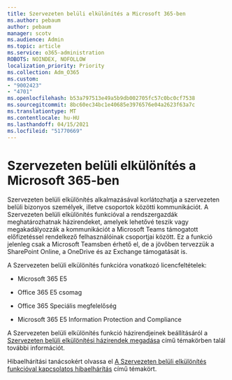 ```yaml
---
title: Szervezeten belüli elkülönítés a Microsoft 365-ben
ms.author: pebaum
author: pebaum
manager: scotv
ms.audience: Admin
ms.topic: article
ms.service: o365-administration
ROBOTS: NOINDEX, NOFOLLOW
localization_priority: Priority
ms.collection: Adm_O365
ms.custom:
- "9002423"
- "4701"
ms.openlocfilehash: b53a797513e49a5b9db002705fc57c0bc0cf7538
ms.sourcegitcommit: 8bc60ec34bc1e40685e3976576e04a2623f63a7c
ms.translationtype: MT
ms.contentlocale: hu-HU
ms.lasthandoff: 04/15/2021
ms.locfileid: "51770669"
---
```

# <a name="using-information-barriers-in-microsoft-365"></a>Szervezeten belüli elkülönítés a Microsoft 365-ben

Szervezeten belüli elkülönítés alkalmazásával korlátozhatja a szervezeten belüli bizonyos személyek, illetve csoportok közötti kommunikációt. A Szervezeten belüli elkülönítés funkcióval a rendszergazdák meghatározhatnak házirendeket, amelyek lehetővé teszik vagy megakadályozzák a kommunikációt a Microsoft Teams támogatott előfizetéssel rendelkező felhasználóinak csoportjai között.  Ez a funkció jelenleg csak a Microsoft Teamsben érhető el, de a jövőben tervezzük a SharePoint Online, a OneDrive és az Exchange támogatását is.

A Szervezeten belüli elkülönítés funkcióra vonatkozó licencfeltételek:

- Microsoft 365 E5

- Office 365 E5 csomag

- Office 365 Speciális megfelelőség

- Microsoft 365 E5 Information Protection and Compliance

A Szervezeten belüli elkülönítés funkció házirendjeinek beállításáról a [Szervezeten belüli elkülönítési házirendek megadása](https://docs.microsoft.com/microsoft-365/compliance/information-barriers-policies) című témakörben talál további információt.

Hibaelhárítási tanácsokért olvassa el [A Szervezeten belüli elkülönítés funkcióval kapcsolatos hibaelhárítás](https://docs.microsoft.com/microsoft-365/compliance/information-barriers-troubleshooting) című témakört.
